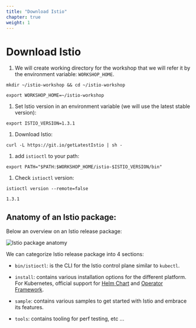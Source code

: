 ```yaml
---
title: "Download Istio"
chapter: true
weight: 1
---
```

# Download Istio

1. We will create working directory for the workshop that we will refer it by  the environment variable: `WORKSHOP_HOME`.

```
mkdir ~/istio-workshop && cd ~/istio-workshop
```
```
export WORKSHOP_HOME=~/istio-workshop
```

1. Set Istio version in an environment variable (we will use the latest stable version):

```
export ISTIO_VERSION=1.3.1
```

1. Download Istio:

```
curl -L https://git.io/getLatestIstio | sh -

```

1. add `istioctl` to your path:

```
export PATH="$PATH:$WORKSHOP_HOME/istio-$ISTIO_VERSION/bin"
```

1. Check `istioctl` version:

```
istioctl version --remote=false
```

```
1.3.1
```

## Anatomy of an Istio package:

Below an overview on an Istio release package:


![Istio package anatomy](/images/istio-package-anatomy.png?width=40pc  "Istio package anatomy")

We can categorize Istio release package into 4 sections:

- `bin/istioctl`: is the CLI for the Istio control plane similar to `kubectl`.

- `install`: contains various installation options for the different platform. For Kubernetes, official support for [Helm Chart](https://helm.sh) and [Operator Framework](https://github.com/operator-framework).

- `sample`: contains various samples to get started with Istio and embrace its features.

- `tools`: contains tooling for perf testing, etc ...
